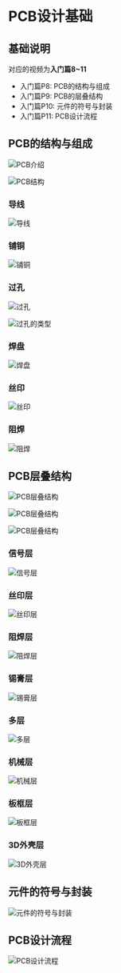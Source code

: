 # PCB设计基础

## 基础说明

对应的视频为**入门篇8~11**

- 入门篇P8: PCB的结构与组成
- 入门篇P9: PCB的层叠结构
- 入门篇P10: 元件的符号与封装
- 入门篇P11: PCB设计流程

## PCB的结构与组成

![PCB介绍](https://raw.githubusercontent.com/See-YouL/PicGoFhotos/master/20250513082612391.png)

![PCB结构](https://raw.githubusercontent.com/See-YouL/PicGoFhotos/master/20250513082656221.png)

### 导线

![导线](https://raw.githubusercontent.com/See-YouL/PicGoFhotos/master/20250513082749978.png)

### 铺铜

![铺铜](https://raw.githubusercontent.com/See-YouL/PicGoFhotos/master/20250513082841003.png)

### 过孔

![过孔](https://raw.githubusercontent.com/See-YouL/PicGoFhotos/master/20250513082955941.png)

![过孔的类型](https://raw.githubusercontent.com/See-YouL/PicGoFhotos/master/20250513083054067.png)

### 焊盘

![焊盘](https://raw.githubusercontent.com/See-YouL/PicGoFhotos/master/20250513083141421.png)

### 丝印

![丝印](https://raw.githubusercontent.com/See-YouL/PicGoFhotos/master/20250513083232047.png)

### 阻焊

![阻焊](https://raw.githubusercontent.com/See-YouL/PicGoFhotos/master/20250513083306948.png)

## PCB层叠结构

![PCB层叠结构](https://raw.githubusercontent.com/See-YouL/PicGoFhotos/master/20250513083535657.png)

![PCB层叠结构](https://raw.githubusercontent.com/See-YouL/PicGoFhotos/master/20250513083610112.png)

![PCB层叠结构](https://raw.githubusercontent.com/See-YouL/PicGoFhotos/master/20250513083655963.png)

### 信号层

![信号层](https://raw.githubusercontent.com/See-YouL/PicGoFhotos/master/20250513083737118.png)

### 丝印层

![丝印层](https://raw.githubusercontent.com/See-YouL/PicGoFhotos/master/20250513083805268.png)

### 阻焊层

![阻焊层](https://raw.githubusercontent.com/See-YouL/PicGoFhotos/master/20250513083844858.png)

### 锡膏层

![锡膏层](https://raw.githubusercontent.com/See-YouL/PicGoFhotos/master/20250513083924257.png)

### 多层

![多层](https://raw.githubusercontent.com/See-YouL/PicGoFhotos/master/20250513083954963.png)

### 机械层

![机械层](https://raw.githubusercontent.com/See-YouL/PicGoFhotos/master/20250513084034599.png)

### 板框层

![板框层](https://raw.githubusercontent.com/See-YouL/PicGoFhotos/master/20250513084106918.png)

### 3D外壳层

![3D外壳层](https://raw.githubusercontent.com/See-YouL/PicGoFhotos/master/20250513084132380.png)

## 元件的符号与封装

![元件的符号与封装](https://raw.githubusercontent.com/See-YouL/PicGoFhotos/master/20250513084318095.png)

## PCB设计流程

![PCB设计流程](https://raw.githubusercontent.com/See-YouL/PicGoFhotos/master/20250513084542360.png)
